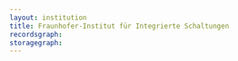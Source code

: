```yaml
---
layout: institution
title: Fraunhofer-Institut für Integrierte Schaltungen
recordsgraph: 
storagegraph: 
---
```

